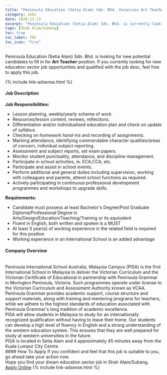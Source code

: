 ```yaml
---
title: "Peninsula Education (Setia Alam) Sdn. Bhd. Vacancies Art Teacher" 
category: Jobs 
date: 2020-12-13 
excerpt: "Peninsula Education (Setia Alam) Sdn. Bhd. is currently looking for suitable person to fill in the Art Teacher which positioned at Shah Alam/Subang" 
tags: [Shah Alam/Subang] 
toc: true 
toc_label: TOC 
toc_icon: "fire" 
--- 
```


<p>Peninsula Education (Setia Alam) Sdn. Bhd. is looking for new potential candidates to fill in for <b>Art Teacher</b> position. If you currently looking for new education sector job opportunities and qualified with the job desc, feel free to apply this job.
</p>{% include link-adsense.html %} 
 <div><div><div><h4>Job Description</h4></div></div><div><div><span><div><p><strong>Job Responsibilities:</strong></p><ul><li>Lesson planning, weekly/yearly scheme of work.</li><li>Resources/lesson content, reviews, reflections.</li><li>Differentiation and/or individualised education plan and check on update of syllabus.</li><li>Checking on homework hand-ins and recording of assignments.</li><li>Marking attendance, identifying commendable character qualities/areas of concern, individual subject reporting.</li><li>Assessment and subject reports, set exam papers.</li><li>Monitor student punctuality, attendance, and discipline management.</li><li>Participate in school activities, ie. ECA,CCA, etc.</li><li>Participate and assist in school events.</li><li>Perform additional and general duties including supervision, working with colleagues and parents, attend school functions as required.</li><li>Actively participating in continuous professional development programmes and workshops to upgrade skills.</li></ul><p><strong>Requirements:</strong></p><ul><li>Candidate must possess at least Bachelor's Degree/Post Graduate Diploma/Professional Degree in Arts/Design/Education/Teaching/Training or its equivalent</li><li>Fluent in English, both written and spoken is a MUST</li><li>At least 3 year(s) of working experience in the related field is required for this position</li><li>Working experience in an International School is an added advantage</li></ul></div></span></div></div></div> 
<div><div><div><h4>Company Overview</h4></div></div><div><div><span><div><div><strong>&#8203;</strong>
<div>Peninsula International School Australia, Malaysia Campus (PISA) is the first International School in Malaysia to deliver the Victorian Curriculum and the Victorian Certificate of Educational in partnership with Peninsula Grammar in Morington Peninsula, Victoria. Such programmes operate under license to the Victorian Curriculum and Assessment Authority known as VCAA. &#160;</div>
<div>Peninsula Grammar&#160;provides academic support, course structure and support materials, along with training and mentoring programs for teachers, while we adhere to the highest standards of education associated with Peninsula Grammar's long tradition of academic excellence.</div>
<div>PISA will allow students in Malaysia to study for an internationally recognized qualification without having to leave their home. Our students can develop a high level of fluency in English and a strong understanding of the western education system. This ensures that they are well prepared for study at western universities in the future.</div>
<div>PISA is located in Setia Alam and it approximately 45 minutes away from the Kuala Lumpur City Centre.&#160;</div>
</div></div></span></div></div></div> 
#### How To Apply 
If you confident and feel that this job is suitable to you, go ahead take your action now. <br/> 
Hope you find your dream education sector job in Shah Alam/Subang. <br/> 
<a href="https://www.jobstreet.com.my/en/job/art-teacher-4442349?jobId=jobstreet-my-job-4442349&sectionRank=12&token=0~5bd0d02e-2b93-4f50-9100-3ef2e8bf1b00&fr=SRP%20View%20In%20New%20Ta" class="btn btn--info" target="_blank" rel="nofollow noopenner">Apply Online</a> 
{% include link-adsense.html %} 